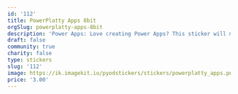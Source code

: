 ```yaml
---
id: '112'
title: PowerPlatty Apps 8bit
orgSlug: powerplatty-apps-8bit
description: 'Power Apps: Love creating Power Apps? This sticker will make you (h)appy!'
draft: false
community: true
charity: false
type: stickers
slug: '112'
image: https://ik.imagekit.io/pyodstickers/stickers/powerplatty_apps.png
price: '3.00'
---
```

